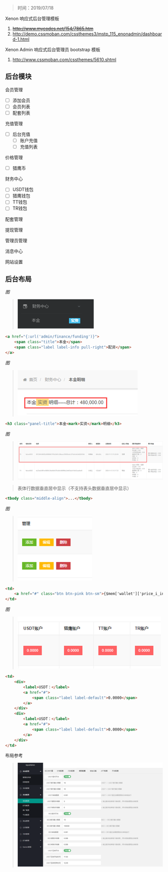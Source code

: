 > 时间：2019/07/18

Xenon 响应式后台管理模板

1. ~~http://www.mycodes.net/154/7865.htm~~
2. http://demo.cssmoban.com/cssthemes3/mstp_115_enonadmin/dashboard-1.html

Xenon Admin 响应式后台管理员 bootstrap 模板

1. http://www.cssmoban.com/cssthemes/5610.shtml



## 后台模块

会员管理

- [ ] 添加会员
- [ ] 会员列表
- [ ] 配套列表

充值管理

- [ ] 后台充值
  - [ ] 账户充值
  - [ ] 充值列表

价格管理

- [ ] 猎鹰币

财务中心

- [ ] USDT钱包
- [ ] 猎鹰钱包
- [ ] TT钱包
- [ ] TR钱包

配套管理

提现管理

管理员管理

消息中心

网站设置



## 后台布局

*图*

> ![img](./_images\图片1.png)

```html
<a href="{:url('admin/finance/funding')}">
    <span class="title">本金</span>
    <span class="label label-info pull-right">配资</span>
</a>
```



*图*

> ![img](./_images\图片2.png) 

```html
<h3 class="panel-title">本金<mark>实资</mark>明细</h3>
```

 *图*

> ![img](./_images\图片4.png)

> 表体行数据垂直居中显示（不支持表头数据垂直居中显示）

```html
<tbody class="middle-align">...</tbody>
```

 

  *图*

>  ![img](./_images/图片3.png) 

```html
<td>
    <a href="#" class="btn btn-pink btn-sm">{$mem['wallet']['price_i_info']|default='0.0000'}</a>
</td>
```

 *图*

> ![img](./_images/图片5.png) 

```html
<td>
    <div>
        <label>USDT：</label>
        <a href="#">
            <span class="label label-default">0.0000</span>
        </a>
    </div>
    <div>
        <label>USDT：</label>
        <a href="#">
            <span class="label label-default">0.0000</span>
        </a>
    </div>
</td>
```



 布局参考

> ![img](./_images\图片7.png) 